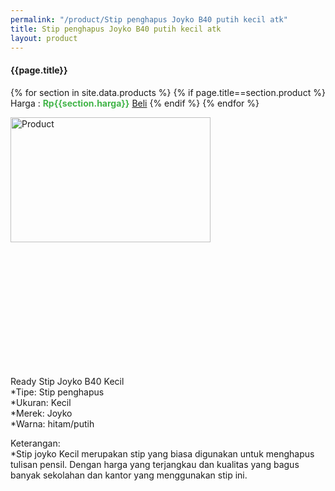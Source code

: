 ```yaml
---
permalink: "/product/Stip penghapus Joyko B40 putih kecil atk"
title: Stip penghapus Joyko B40 putih kecil atk
layout: product
---
```


#### {{page.title}}

{% for section in site.data.products %}
	{% if page.title==section.product %}
Harga : <span style="color:#42b549">**Rp{{section.harga}}**</span>  <a class="btn btn-success" href="http://api.whatsapp.com/send?phone={{site.whatsapp}}&text=kak saya mau beli {{page.title}} 1 buah %0A harga%3A {{section.harga}} bayarnya di kampus ia kak %3A)" style="width:100px;">Beli</a>
	{% endif %}
{% endfor %}

<image src="{{site.baseurl}}/img/Stip penghapus Joyko B40 putih kecil atk.png" alt="Product" width="80%" height="50%" style="max-width:400px;max-height:400px"/>

Ready Stip Joyko B40 Kecil  
*Tipe: Stip penghapus  
*Ukuran: Kecil  
*Merek: Joyko  
*Warna: hitam/putih  
  
Keterangan:  
*Stip joyko Kecil merupakan stip yang biasa digunakan untuk menghapus tulisan pensil. Dengan harga yang terjangkau dan kualitas yang bagus banyak sekolahan dan kantor yang menggunakan stip ini.